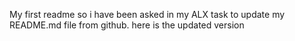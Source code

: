 My first readme
so i have been asked in my ALX task to update my README.md file from github.
here is the updated version
